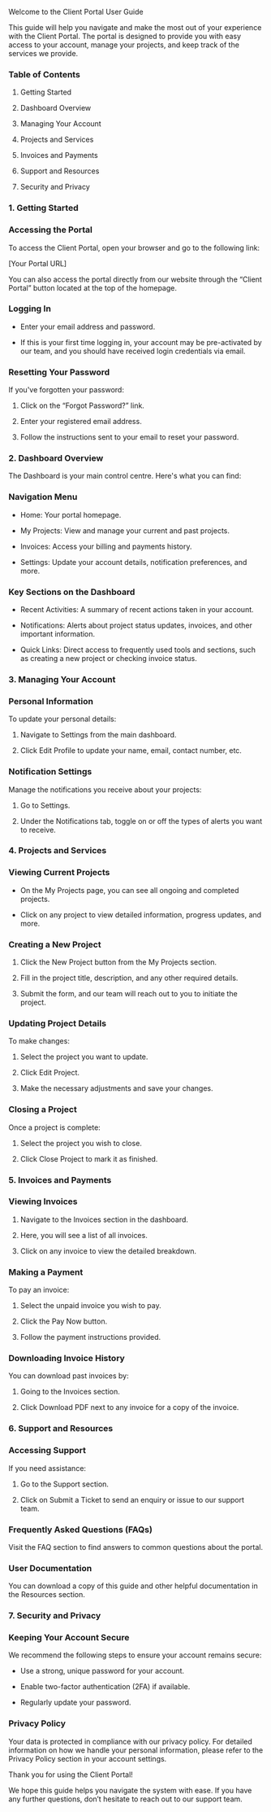 <!-- Unsupported block type: divider -->

Welcome to the Client Portal User Guide

This guide will help you navigate and make the most out of your experience with the Client Portal. The portal is designed to provide you with easy access to your account, manage your projects, and keep track of the services we provide.

<!-- Unsupported block type: divider -->

### Table of Contents

1. Getting Started

1. Dashboard Overview

1. Managing Your Account

1. Projects and Services

1. Invoices and Payments

1. Support and Resources

1. Security and Privacy

<!-- Unsupported block type: divider -->

### 1. Getting Started

### Accessing the Portal

To access the Client Portal, open your browser and go to the following link:

[Your Portal URL]

You can also access the portal directly from our website through the “Client Portal” button located at the top of the homepage.

### Logging In

- Enter your email address and password.

- If this is your first time logging in, your account may be pre-activated by our team, and you should have received login credentials via email.

### Resetting Your Password

If you've forgotten your password:

1. Click on the “Forgot Password?” link.

1. Enter your registered email address.

1. Follow the instructions sent to your email to reset your password.

<!-- Unsupported block type: divider -->

### 2. Dashboard Overview

The Dashboard is your main control centre. Here's what you can find:

### Navigation Menu

- Home: Your portal homepage.

- My Projects: View and manage your current and past projects.

- Invoices: Access your billing and payments history.

- Settings: Update your account details, notification preferences, and more.

### Key Sections on the Dashboard

- Recent Activities: A summary of recent actions taken in your account.

- Notifications: Alerts about project status updates, invoices, and other important information.

- Quick Links: Direct access to frequently used tools and sections, such as creating a new project or checking invoice status.

<!-- Unsupported block type: divider -->

### 3. Managing Your Account

### Personal Information

To update your personal details:

1. Navigate to Settings from the main dashboard.

1. Click Edit Profile to update your name, email, contact number, etc.

### Notification Settings

Manage the notifications you receive about your projects:

1. Go to Settings.

1. Under the Notifications tab, toggle on or off the types of alerts you want to receive.

<!-- Unsupported block type: divider -->

### 4. Projects and Services

### Viewing Current Projects

- On the My Projects page, you can see all ongoing and completed projects.

- Click on any project to view detailed information, progress updates, and more.

### Creating a New Project

1. Click the New Project button from the My Projects section.

1. Fill in the project title, description, and any other required details.

1. Submit the form, and our team will reach out to you to initiate the project.

### Updating Project Details

To make changes:

1. Select the project you want to update.

1. Click Edit Project.

1. Make the necessary adjustments and save your changes.

### Closing a Project

Once a project is complete:

1. Select the project you wish to close.

1. Click Close Project to mark it as finished.

<!-- Unsupported block type: divider -->

### 5. Invoices and Payments

### Viewing Invoices

1. Navigate to the Invoices section in the dashboard.

1. Here, you will see a list of all invoices.

1. Click on any invoice to view the detailed breakdown.

### Making a Payment

To pay an invoice:

1. Select the unpaid invoice you wish to pay.

1. Click the Pay Now button.

1. Follow the payment instructions provided.

### Downloading Invoice History

You can download past invoices by:

1. Going to the Invoices section.

1. Click Download PDF next to any invoice for a copy of the invoice.

<!-- Unsupported block type: divider -->

### 6. Support and Resources

### Accessing Support

If you need assistance:

1. Go to the Support section.

1. Click on Submit a Ticket to send an enquiry or issue to our support team.

### Frequently Asked Questions (FAQs)

Visit the FAQ section to find answers to common questions about the portal.

### User Documentation

You can download a copy of this guide and other helpful documentation in the Resources section.

<!-- Unsupported block type: divider -->

### 7. Security and Privacy

### Keeping Your Account Secure

We recommend the following steps to ensure your account remains secure:

- Use a strong, unique password for your account.

- Enable two-factor authentication (2FA) if available.

- Regularly update your password.

### Privacy Policy

Your data is protected in compliance with our privacy policy. For detailed information on how we handle your personal information, please refer to the Privacy Policy section in your account settings.

<!-- Unsupported block type: divider -->

Thank you for using the Client Portal!

We hope this guide helps you navigate the system with ease. If you have any further questions, don’t hesitate to reach out to our support team.